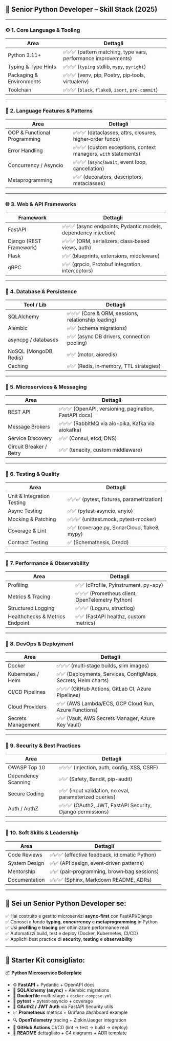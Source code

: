 ## 🐍 Senior Python Developer – Skill Stack (2025)

---

### ⚙️ 1. **Core Language & Tooling**

| Area                     | Dettagli                                                       |
| ------------------------ | -------------------------------------------------------------- |
| Python 3.11+             | ✅✅✅ (pattern matching, type vars, performance improvements) |
| Typing & Type Hints      | ✅✅✅ (`typing` stdlib, `mypy`, `pyright`)                    |
| Packaging & Environments | ✅✅✅ (venv, pip, Poetry, pip‑tools, virtualenv)              |
| Toolchain                | ✅✅✅ (`black`, `flake8`, `isort`, `pre-commit`)              |

---

### 🧠 2. **Language Features & Patterns**

| Area                         | Dettagli                                                        |
| ---------------------------- | --------------------------------------------------------------- |
| OOP & Functional Programming | ✅✅✅ (dataclasses, attrs, closures, higher‑order funcs)       |
| Error Handling               | ✅✅✅ (custom exceptions, context managers, `with` statements) |
| Concurrency / Asyncio        | ✅✅✅ (`async`/`await`, event loop, cancellation)              |
| Metaprogramming              | ✅✅ (decorators, descriptors, metaclasses)                     |

---

### 🌐 3. **Web & API Frameworks**

| Framework               | Dettagli                                                        |
| ----------------------- | --------------------------------------------------------------- |
| FastAPI                 | ✅✅✅ (async endpoints, Pydantic models, dependency injection) |
| Django (REST Framework) | ✅✅✅ (ORM, serializers, class‑based views, auth)              |
| Flask                   | ✅✅ (blueprints, extensions, middleware)                       |
| gRPC                    | ✅✅ (grpcio, Protobuf integration, interceptors)               |

---

### 💾 4. **Database & Persistence**

| Tool / Lib             | Dettagli                                            |
| ---------------------- | --------------------------------------------------- |
| SQLAlchemy             | ✅✅✅ (Core & ORM, sessions, relationship loading) |
| Alembic                | ✅✅ (schema migrations)                            |
| asyncpg / databases    | ✅✅ (async DB drivers, connection pooling)         |
| NoSQL (MongoDB, Redis) | ✅✅ (motor, aioredis)                              |
| Caching                | ✅✅ (Redis, in‑memory, TTL strategies)             |

---

### 🔗 5. **Microservices & Messaging**

| Area                    | Dettagli                                               |
| ----------------------- | ------------------------------------------------------ |
| REST API                | ✅✅✅ (OpenAPI, versioning, pagination, FastAPI docs) |
| Message Brokers         | ✅✅✅ (RabbitMQ via aio-pika, Kafka via aiokafka)     |
| Service Discovery       | ✅✅ (Consul, etcd, DNS)                               |
| Circuit Breaker / Retry | ✅✅ (tenacity, custom middleware)                     |

---

### 🧪 6. **Testing & Quality**

| Area                       | Dettagli                                     |
| -------------------------- | -------------------------------------------- |
| Unit & Integration Testing | ✅✅✅ (pytest, fixtures, parametrization)   |
| Async Testing              | ✅✅ (pytest‑asyncio, anyio)                 |
| Mocking & Patching         | ✅✅✅ (unittest.mock, pytest‑mocker)        |
| Coverage & Lint            | ✅✅ (coverage.py, SonarCloud, flake8, mypy) |
| Contract Testing           | ✅ (Schemathesis, Dredd)                     |

---

### 🚀 7. **Performance & Observability**

| Area                            | Dettagli                                         |
| ------------------------------- | ------------------------------------------------ |
| Profiling                       | ✅✅ (cProfile, Pyinstrument, py-spy)            |
| Metrics & Tracing               | ✅✅✅ (Prometheus client, OpenTelemetry Python) |
| Structured Logging              | ✅✅✅ (Loguru, structlog)                       |
| Healthchecks & Metrics Endpoint | ✅✅ (FastAPI healthz, custom metrics)           |

---

### 🐳 8. **DevOps & Deployment**

| Area               | Dettagli                                                       |
| ------------------ | -------------------------------------------------------------- |
| Docker             | ✅✅✅ (multi‑stage builds, slim images)                       |
| Kubernetes / Helm  | ✅✅ (Deployments, Services, ConfigMaps, Secrets, Helm charts) |
| CI/CD Pipelines    | ✅✅✅ (GitHub Actions, GitLab CI, Azure Pipelines)            |
| Cloud Providers    | ✅✅ (AWS Lambda/ECS, GCP Cloud Run, Azure Functions)          |
| Secrets Management | ✅✅ (Vault, AWS Secrets Manager, Azure Key Vault)             |

---

### 🔐 9. **Security & Best Practices**

| Area                | Dettagli                                                   |
| ------------------- | ---------------------------------------------------------- |
| OWASP Top 10        | ✅✅✅ (injection, auth, config, XSS, CSRF)                |
| Dependency Scanning | ✅✅ (Safety, Bandit, pip-audit)                           |
| Secure Coding       | ✅✅ (input validation, no eval, parameterized queries)    |
| Auth / AuthZ        | ✅✅✅ (OAuth2, JWT, FastAPI Security, Django permissions) |

---

### 🤝 10. **Soft Skills & Leadership**

| Area          | Dettagli                                      |
| ------------- | --------------------------------------------- |
| Code Reviews  | ✅✅✅ (effective feedback, idiomatic Python) |
| System Design | ✅✅ (API design, event‑driven patterns)      |
| Mentorship    | ✅✅ (pair‑programming, brown‑bag sessions)   |
| Documentation | ✅✅✅ (Sphinx, Markdown README, ADRs)        |

---

## 🏁 Sei un **Senior Python Developer** se:

✅ Hai costruito e gestito microservizi **async-first** con FastAPI/Django  
✅ Conosci a fondo **typing**, **concurrency** e **metaprogramming** in Python  
✅ Usi **profiling** e **tracing** per ottimizzare performance reali  
✅ Automatizzi build, test e deploy (Docker, Kubernetes, CI/CD)  
✅ Applichi best practice di **security**, **testing** e **observability**

---

## 🎁 Starter Kit consigliato:

📦 **Python Microservice Boilerplate**

- ⚙️ **FastAPI** + Pydantic + OpenAPI docs
- 💾 **SQLAlchemy (async)** + Alembic migrations
- 🐳 **Dockerfile** multi‑stage + `docker-compose.yml`
- 🧪 **pytest** + pytest‑asyncio + coverage
- 🔐 **OAuth2 / JWT Auth** via FastAPI Security utils
- 📈 **Prometheus** metrics + Grafana dashboard example
- 🔍 **OpenTelemetry** tracing + Zipkin/Jaeger integration
- 🚀 **GitHub Actions** CI/CD (lint → test → build → deploy)
- 📄 **README** dettagliato + C4 diagrams + ADR template
